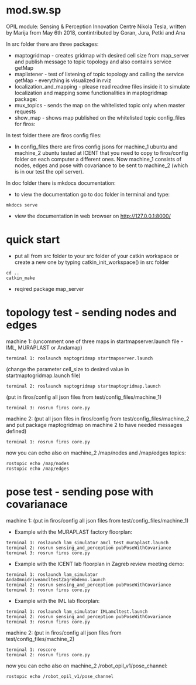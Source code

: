 # mod.sw.sp

OPIL module: Sensing & Perception
Innovation Centre Nikola Tesla, written by Marija from May 6th 2018, contintributed by Goran, Jura, Petki and Ana

In src folder there are three packages:
* maptogridmap - creates gridmap with desired cell size from map_server and publish message to topic topology and also contains service getMap
* maplistener - test of listening of topic topology and calling the service getMap - everything is visualized in rviz
* localization_and_mapping - please read readme files inside it to simulate localization and mapping
some functionalities in maptogridmap package:
* mux_topics - sends the map on the whitelisted topic only when master requests
* show_map - shows map published on the whitelisted topic
config_files for firos:

In test folder there are firos config files:
* In config_files there are firos config jsons for machine_1 ubuntu and machine_2 ubuntu tested at ICENT that you need to copy to firos/config folder on each computer a different ones. Now machine_1 consists of nodes, edges and pose with covariance to be sent to machine_2 (which is in our test the opil server).

In doc folder there is mkdocs documentation:
* to view the documentation go to doc folder in terminal and type:
```
mkdocs serve
```
* view the documentation in web browser on http://127.0.0.1:8000/

# quick start

* put all from src folder to your src folder of your catkin workspace or create a new one by typing catkin_init_workspace() in src folder
```
cd ..
catkin_make
```

* reqired package map_server

# topology test - sending nodes and edges
machine 1:
(uncomment one of three maps in startmapserver.launch file - IML, MURAPLAST or Andamap)
```
terminal 1: roslaunch maptogridmap startmapserver.launch 
```
(change the parameter cell_size to desired value in startmaptogridmap.launch file)
```
terminal 2: roslaunch maptogridmap startmaptogridmap.launch
```
(put in firos/config all json files from test/config_files/machine_1)
```
terminal 3: rosrun firos core.py 
```
machine 2:
(put all json files in firos/config from test/config_files/machine_2 and put package maptogridmap on machine 2 to have needed messages defined)
```
terminal 1: rosrun firos core.py
```
now you can echo also on machine_2 /map/nodes and /map/edges topics:
```
rostopic echo /map/nodes
rostopic echo /map/edges
```

# pose test - sending pose with covarianace
machine 1:
(put in firos/config all json files from test/config_files/machine_1)
* Example with the MURAPLAST factory floorplan:
```
terminal 1: roslaunch lam_simulator amcl_test_muraplast.launch
terminal 2: rosrun sensing_and_perception pubPoseWithCovariance
terminal 3: rosrun firos core.py 
```

* Example with the ICENT lab floorplan in Zagreb review meeting demo:
```
terminal 1: roslaunch lam_simulator AndaOmnidriveamcltestZagrebdemo.launch
terminal 2: rosrun sensing_and_perception pubPoseWithCovariance 
terminal 3: rosrun firos core.py 
```

* Example with the IML lab floorplan:
```
terminal 1: roslaunch lam_simulator IMLamcltest.launch
terminal 2: rosrun sensing_and_perception pubPoseWithCovariance 
terminal 3: rosrun firos core.py 
```
machine 2:
(put in firos/config all json files from test/config_files/machine_2)
```
terminal 1: roscore
terminal 2: rosrun firos core.py 
```
now you can echo also on machine_2 /robot_opil_v1/pose_channel:
```
rostopic echo /robot_opil_v1/pose_channel
```

